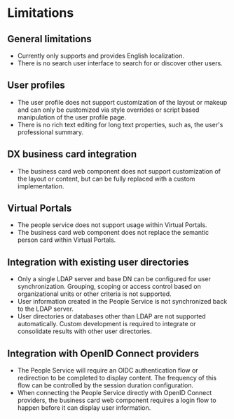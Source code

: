 # Limitations

## General limitations

- Currently only supports and provides English localization.
- There is no search user interface to search for or discover other users.

## User profiles

- The user profile does not support customization of the layout or makeup and can only be customized via style overrides or script based manipulation of the user profile page.
- There is no rich text editing for long text properties, such as,  the user's professional summary.

## DX business card integration

- The business card web component does not support customization of the layout or content, but can be fully replaced with a custom implementation.

## Virtual Portals

- The people service does not support usage within Virtual Portals.
- The business card web component does not replace the semantic person card within Virtual Portals.

## Integration with existing user directories

- Only a single LDAP server and base DN can be configured for user synchronization. Grouping, scoping or access control based on organizational units or other criteria is not supported.
- User information created in the People Service is not synchronized back to the LDAP server.
- User directories or databases other than LDAP are not supported automatically. Custom development is required to integrate or consolidate results with other user directories.

## Integration with OpenID Connect providers

- The People Service will require an OIDC authentication flow or redirection to be completed to display content. The frequency of this flow can be controlled by the session duration configuration.
- When connecting the People Service directly with OpenID Connect providers, the business card web component requires a login flow to happen before it can display user information.
